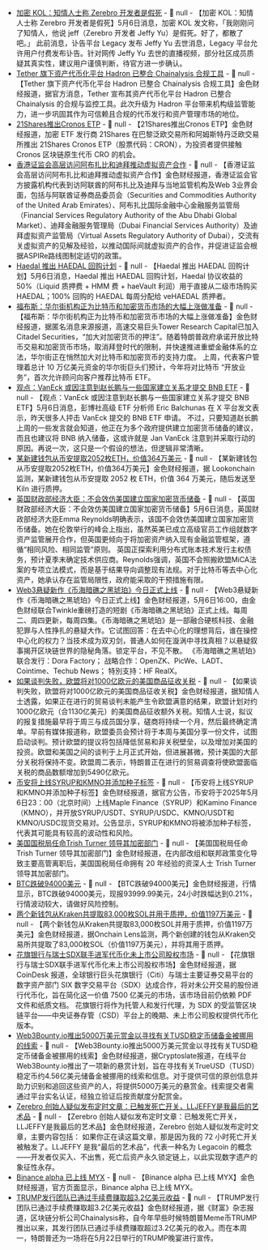 - [加密 KOL：知情人士称 Zerebro 开发者是假死](https://x.com/Irenezhao_/status/1919728813405053399) - 📰 null - 【加密 KOL：知情人士称 Zerebro 开发者是假死】5月6日消息，加密 KOL 发文称，「我刚刚问了知情人，他说 jeff（Zerebro 开发者 Jeffy Yu）是假死。好了，都散了吧。」 
此前消息，讣告平台 Legacy 发布 Jeffy Yu 去世消息，Legacy 平台允许用户付费发布讣告。针对网传 Jeffy Yu 去世的直播视频，部分社区成员质疑其真实性，建议用户谨慎判断，待官方进一步确认。
- [Tether 旗下资产代币化平台 Hadron 已整合 Chainalysis 合规工具](https://tether.io/news/hadron-by-tether-integrates-chainalysis-sets-new-standard-for-compliant-tokenization/) - 📰 null - 【Tether 旗下资产代币化平台 Hadron 已整合 Chainalysis 合规工具】金色财经报道，据官方消息，Tether 宣布其资产代币化平台 Hadron 已整合 Chainalysis 的合规与监控工具。此次升级为 Hadron 平台带来机构级监管能力，进一步巩固其作为可信赖且合规的代币发行和资产管理市场的地位。
- [21Shares推出Cronos ETP](https://www.globenewswire.com/news-release/2025/05/06/3074830/0/en/21Shares-Launches-Cronos-ETP-to-Expand-Access-to-Emerging-Web3-Infrastructure.html) - 📰 null - 【21Shares推出Cronos ETP】金色财经报道，加密 ETF 发行商 21Shares 在巴黎泛欧交易所和阿姆斯特丹泛欧交易所推出 21Shares Cronos ETP（股票代码：CRON），为投资者提供接触 Cronos 区块链原生代币 CRO 的机会。
- [香港证监会高层访问阿布扎比和迪拜推动虚拟资产合作](https://mp.weixin.qq.com/s/goLM_PpRJmfX_Jv6GK1hvA) - 📰 null - 【香港证监会高层访问阿布扎比和迪拜推动虚拟资产合作】金色财经报道，香港证监会官方披露机构代表到访阿联酋的阿布扎比及迪拜与当地监管机构及Web 3业界会面，包括与阿联酋证券商品委员会（Securities and Commodities Authority of the United Arab Emirates）、阿布扎比国际金融中心金融服务监管局（Financial Services Regulatory Authority of the Abu Dhabi Global Market）、迪拜金融服务管理局（Dubai Financial Services Authority）及迪拜虚拟资产监管局（Virtual Assets Regulatory Authority of Dubai），交流有关虚拟资产的见解及经验，以推动国际间就虚拟资产的合作，并促进证监会根据ASPIRe路线图制定适切的政策。
- [Haedal 推出 HAEDAL 回购计划](https://x.com/HaedalProtocol/status/1919725816159863111) - 📰 null - 【Haedal 推出 HAEDAL 回购计划】5月6日消息，Haedal 推出 HAEDAL 回购计划，Haedal 协议收益的 50%（Liquid 质押费 + HMM 费 + haeVault 利润）用于直接从二级市场购买 HAEDAL；100% 回购的 HAEDAL 每周分配给 veHAEDAL 质押者。
- [福布斯：华尔街机构正为比特币和加密货币市场的大幅上涨做准备](https://www.forbes.com/sites/digital-assets/2025/05/06/leak-reveals-wall-street-is-quietly-gearing-up-for-a-huge-bitcoin-and-crypto-price-boom/) - 📰 null - 【福布斯：华尔街机构正为比特币和加密货币市场的大幅上涨做准备】金色财经报道，据匿名消息来源报道，高速交易巨头Tower Research Capital已加入Citadel Securities，“加大对加密货币的押注”。随着特朗普政府承诺开放比特币交易和加密货币市场，取消拜登时代的限制，并快速推进重塑金融体系的立法，华尔街正在悄然加大对比特币和加密货币的支持力度。 
上周，代表客户管理着总计 10 万亿美元资金的华尔街巨头们预计，今年将对比特币 “开放业务”，首次允许顾问向客户推荐比特币 ETF。
- [观点：VanEck 或因注意到赵长鹏与一些国家建立关系才提交 BNB ETF](https://x.com/EricBalchunas/status/1919719495427297422) - 📰 null - 【观点：VanEck 或因注意到赵长鹏与一些国家建立关系才提交 BNB ETF】5月6日消息，彭博社高级 ETF 分析师 Eric Balchunas 在 X 平台发文表示，昨天很多人抨击 VanEck 提交的 BNB ETF 申请。 
不过，只要知道赵长鹏上周的一些发言就会知道，他正在为多个政府提供建立加密货币储备的建议，而且也建议将 BNB 纳入储备，这或许就是 Jan VanEck 注意到并采取行动的原因。再说一次，这只是一个假设的想法，但逻辑非常清晰。
- [某新建钱包从币安提取2052枚ETH，价值364万美元](https://x.com/OnchainLens/status/1919719268259922226) - 📰 null - 【某新建钱包从币安提取2052枚ETH，价值364万美元】金色财经报道，据 Lookonchain 监测，某新建钱包从币安提取 2052 枚 ETH，价值 364 万美元，随后发送至 Kiln 进行质押。
- [英国财政部经济大臣：不会效仿美国建立国家加密货币储备](https://decrypt.co/318045/uk-rules-out-national-crypto-reserve) - 📰 null - 【英国财政部经济大臣：不会效仿美国建立国家加密货币储备】5月6日消息，英国财政部经济大臣Emma Reynolds明确表示，该国不会效仿美国建立国家加密货币储备。她在伦敦举行的峰会上指出，虽然英美已成立高级官员工作组就数字资产监管展开合作，但英国更倾向于将加密资产纳入现有金融监管框架，遵循“相同风险、相同监管”原则。 
英国正探索利用分布式账本技术发行主权债务，预计夏季末确定技术供应商。Reynolds强调，英国不会照搬欧盟MiCA法案的专项立法模式，而是基于结果导向调整现有法规。对于比特币等去中心化资产，她承认存在监管局限性，政府能采取的干预措施有限。
- [Web3悬疑新作《币海暗礁之黑琥珀》今日正式上线](https://www.jinse.cn/blockchain/3713453.html) - 📰 null - 【Web3悬疑新作《币海暗礁之黑琥珀》今日正式上线】金色财经报道，5月6日16:00，由金色财经联合Twinkle重磅打造的短剧《币海暗礁之黑琥珀》正式上线。每周二、周四更新，每周四集。《币海暗礁之黑琥珀》是一部融合硬核科技、金融犯罪与人性挣扎的悬疑大作。它试图回答：在去中心化的理想背后，谁在操控中心化的权力？当技术成为双刃剑，普通人如何在漩涡中寻找真相？以悬疑叙事揭开区块链世界的隐秘角落。锁定平台，不见不散。 
《币海暗礁之黑琥珀》联合发行：Dora Factory； 
战略合作：OpenZK、PicWe、LADT、Cointime、Techub News； 
特別支持：HF RealX。
- [如果谈判失败，欧盟将对1000亿欧元的美国商品征收关税]() - 📰 null - 【如果谈判失败，欧盟将对1000亿欧元的美国商品征收关税】金色财经报道，据知情人士透露，如果正在进行的贸易谈判未能产生令欧盟满意的结果，欧盟计划对约1000亿欧元（合1130亿美元）的美国商品征收额外关税。知情人士说，拟议的报复措施最早将于周三与成员国分享，磋商将持续一个月，然后最终确定清单。早前有媒体报道称，欧盟委员会预计将于本周与美国分享一份文件，试图启动谈判。预计欧盟的提议将包括降低贸易和非关税壁垒，以及增加对美国的投资。欧盟和美国之间的谈判于上月正式开始，但进展甚微，预计美国的大部分关税将保持不变。欧盟周二表示，特朗普正在进行的贸易调查将使欧盟面临关税的商品数额增加到5490亿欧元。
- [币安将上线SYRUP和KMNO并添加种子标签]() - 📰 null - 【币安将上线SYRUP和KMNO并添加种子标签】金色财经报道，据官方公告，币安将于2025年5月6日23：00（北京时间）上线Maple Finance（SYRUP）和Kamino Finance（KMNO），并开放SYRUP/USDT、SYRUP/USDC、KMNO/USDT和KMNO/USDC现货交易对。公告显示，SYRUP和KMNO将被添加种子标签，代表其可能具有较高的波动性和风险。
- [美国国税局任命Trish Turner 领导其加密部门](https://x.com/Cointelegraph/status/1919710590634688743) - 📰 null - 【美国国税局任命Trish Turner 领导其加密部门】金色财经报道，在内部改组和联邦政策变化导致主要高管离职后，美国国税局任命拥有 20 年经验的资深人士 Trish Turner 领导其加密部门。
- [BTC跌破94000美元]() - 📰 null - 【BTC跌破94000美元】金色财经报道，行情显示，BTC跌破94000美元，现报93999.99美元，24小时跌幅达到0.21%，行情波动较大，请做好风险控制。
- [两个新钱包从Kraken共提取83,000枚SOL并用于质押，价值1197万美元](https://x.com/OnchainLens/status/1919708522163667162) - 📰 null - 【两个新钱包从Kraken共提取83,000枚SOL并用于质押，价值1197万美元】金色财经报道，据Onchain Lens监测，两个新创建的钱包从Kraken交易所共提取了83,000枚SOL（价值1197万美元），并将其用于质押。
- [花旗银行与瑞士SDX联手进军代币化未上市公司股权市场](https://www.coindesk.com/business/2025/05/06/citi-switzerland-s-sdx-join-forces-to-tokenize-usd75b-pre-ipo-shares-market?utm_source=twitter&utm_medium=social&utm_content=editorial&utm_campaign=coindesk_main&utm_term=organic) - 📰 null - 【花旗银行与瑞士SDX联手进军代币化未上市公司股权市场】金色财经报道，据 CoinDesk 报道，全球银行巨头花旗银行（Citi）与瑞士主要证券交易平台的数字资产部门 SIX 数字交易平台（SDX）达成合作，将对未公开交易的股份进行代币化，旨在简化这一价值 7500 亿美元的市场，该市场目前仍依赖 PDF 文件和纸质文档。 
花旗银行将作为托管人和发行代理，为 SDX 的受监管区块链平台——中央证券存管（CSD）平台上的晚期、未上市公司股权提供代币化版本。
- [Web3Bounty.io推出5000万美元赏金以寻找有关TUSD稳定币储备金被挪用的线索](https://cryptoslate.com/50m-bounty-goes-live-on-web3bounty-io-to-trace-misappropriated-funds-linked-to-fdt-and-aria/) - 📰 null - 【Web3Bounty.io推出5000万美元赏金以寻找有关TUSD稳定币储备金被挪用的线索】金色财经报道，据Cryptoslate报道，在线平台Web3Bounty.io推出了一项新的悬赏计划，旨在寻找有关TrueUSD（TUSD）稳定币约4.56亿美元储备金被挪用的线索和信息。对于提供可信的原创信息并助力识别和追回这些资产的人，将提供5000万美元的悬赏金。线索提交者需通过平台实名认证，经独立验证后按贡献度分配赏金。
- [Zerebro 创始人疑似发布定时文章：已触发死亡开关，LLJEFFY是我最后的艺术品](https://mirror.xyz/jyu.eth/8vyuJuDkAOBmFvPmVy3QWdThtqDiQdg76llPH9IGmGM) - 📰 null - 【Zerebro 创始人疑似发布定时文章：已触发死亡开关，LLJEFFY是我最后的艺术品】金色财经报道，Zerebro 创始人疑似发布定时文章，主要内容包括： 
如果你正在读这篇文章，那是因为我的 72 小时死亡开关被触发了。LLJEFFY 是我“最后的艺术品”，代表一种名为 Legacoin 的概念——开发者仅买入、不出售，死亡后资产永久锁定链上，以此实现数字遗产的象征性永存。
- [Binance alpha 已上线 MYX]() - 📰 null - 【Binance alpha 已上线 MYX】金色财经报道，官方页面显示，Binance alpha 已上线 MYX。
- [TRUMP发行团队已通过手续费赚取超3.2亿美元收益](https://fortune.com/crypto/2025/05/06/trump-meme-coin-creators-320-million-fees-presidential-dinner-top-holders/) - 📰 null - 【TRUMP发行团队已通过手续费赚取超3.2亿美元收益】金色财经报道，据《财富》杂志报道，区块链分析公司Chainalysis称，自今年早些时候特朗普Meme币TRUMP推出以来，其发行团队已通过手续费赚取超过3.2亿美元的收入。而在本周一，特朗普还为一场将在5月22日举行的TRUMP晚宴进行宣传。

